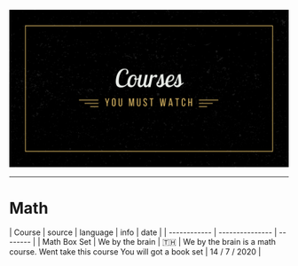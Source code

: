 ![course](../img/extra/course-cover.png)
<hr>

# Math

| Course       | source          | language | info                                                                            | date          |
| ------------ | --------------- | -------- |
| Math Box Set | We by the brain | 🇹🇭        | We by the brain is a math course. Went take this course You will got a book set | 14 / 7 / 2020 |
